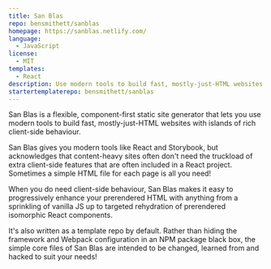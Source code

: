 ```yaml
---
title: San Blas
repo: bensmithett/sanblas
homepage: https://sanblas.netlify.com/
language:
  - JavaScript
license:
  - MIT
templates:
  - React
description: Use modern tools to build fast, mostly-just-HTML websites with islands of rich client-side behaviour.
startertemplaterepo: bensmithett/sanblas
---
```


San Blas is a flexible, component-first static site generator that lets you use modern tools to build fast, mostly-just-HTML websites with islands of rich client-side behaviour.

San Blas gives you modern tools like React and Storybook, but acknowledges that content-heavy sites often don't need the truckload of extra client-side features that are often included in a React project. Sometimes a simple HTML file for each page is all you need!

When you do need client-side behaviour, San Blas makes it easy to progressively enhance your prerendered HTML with anything from a sprinkling of vanilla JS up to targeted rehydration of prerendered isomorphic React components.

It's also written as a template repo by default. Rather than hiding the framework and Webpack configuration in an NPM package black box, the simple core files of San Blas are intended to be changed, learned from and hacked to suit your needs!
